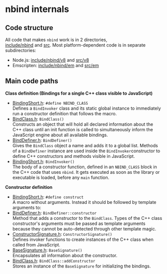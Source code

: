 nbind internals
===

Code structure
---

All code that makes `nbind` work is in 2 directories,  
[include/nbind](https://github.com/charto/nbind/tree/master/include/nbind) and
[src](https://github.com/charto/nbind/tree/master/src).
Most platform-dependent code is in separate subdirectories:

- Node.js:
[include/nbind/v8](https://github.com/charto/nbind/tree/master/include/nbind/v8) and [src/v8](https://github.com/charto/nbind/tree/master/src/v8)
- Emscripten:
[include/nbind/em](https://github.com/charto/nbind/tree/master/include/nbind/em) and [src/em](https://github.com/charto/nbind/tree/master/src/em)

Main code paths
---

**Class definition (Bindings for a single C++ class visible to JavaScript)**

- [BindingShort.h](https://github.com/charto/nbind/blob/master/include/nbind/BindingShort.h): `#define NBIND_CLASS`  
Defines a `BindInvoker` class and its static global instance to immediately run a constructor definition that follows the macro.
- [BindClass.h](https://github.com/charto/nbind/blob/master/include/nbind/BindClass.h): `BindClass()`  
Constructs an object that will hold all declared information about the C++ class until an init function is called to simultaneously inform the JavaScript engine about all available bindings.
- [BindDefiner.h](https://github.com/charto/nbind/blob/master/include/nbind/BindDefiner.h): `BindDefiner()`  
Gives the `BindClass` object a name and adds it to a global list. Methods of a `BindDefiner` instance are used inside the `BindInvoker`constructor to define C++ constructors and methods visible in JavaScript.
- [BindingShort.h](https://github.com/charto/nbind/blob/master/include/nbind/BindingShort.h): `BindInvoker()`  
The body of a constructor function, defined in an `NBIND_CLASS` block in the C++ code that uses `nbind`. It gets executed as soon as the library or executable is loaded, before any `main` function.

**Constructor definition**

- [BindingShort.h](https://github.com/charto/nbind/blob/master/include/nbind/BindingShort.h): `#define construct`  
A macro without arguments. Instead it should be followed by template arguments to:
- [BindDefiner.h](https://github.com/charto/nbind/blob/master/include/nbind/BindDefiner.h): `BindDefiner::constructor`  
Method that adds a constructor to the `BindClass`. Types of the C++ class constructor's arguments must be passed as template arguments because they cannot be auto-detected through other template magic.
- [ConstructorSignature.h](https://github.com/charto/nbind/blob/master/include/nbind/signature/ConstructorSignature.h):  `ConstructorSignature()`  
Defines invoker functions to create instances of the C++ class when called from JavaScript.
- [BaseSignature.h](https://github.com/charto/nbind/blob/master/include/nbind/signature/BaseSignature.h):  `BaseSignature()`  
Encapsulates all information about the constructor.
- [BindClass.h](https://github.com/charto/nbind/blob/master/include/nbind/BindClass.h): `BindClass::addConstructor`  
Stores an instance of the `BaseSignature` for initializing the bindings.

